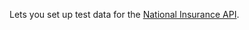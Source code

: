 Lets you set up test data for the [National Insurance API](https://developer.service.hmrc.gov.uk/api-documentation/docs/api/service/national-insurance).